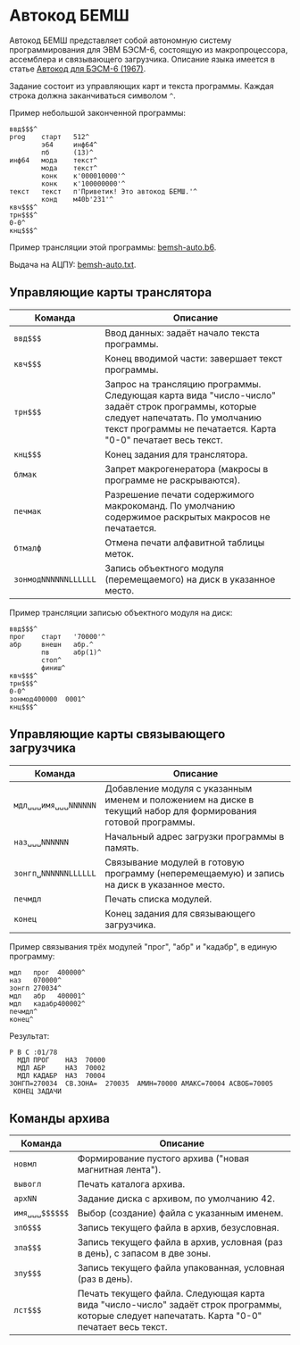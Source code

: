 
# Автокод БЕМШ

Автокод БЕМШ представляет собой автономную систему программирования для ЭВМ БЭСМ-6,
состоящую из макропроцессора, ассемблера и связывающего загрузчика. Описание языка имеется
в статье [Автокод для БЭСМ-6 (1967)](https://github.com/besm6/besm6.github.io/raw/master/doc/%D0%90%D0%B2%D1%82%D0%BE%D0%BA%D0%BE%D0%B4-%D0%91%D0%95%D0%9C%D0%A8.pdf).

Задание состоит из управляющих карт и текста программы.
Каждая строка должна заканчиваться символом `^`.

Пример небольшой законченной программы:
```
ввд$$$^
prog    старт   512^
        э64     инф64^
        пб      (13)^
инф64   мода    текст^
        мода    текст^
        конк    к'000010000'^
        конк    к'100000000'^
текст   текст   п'Приветик! Это автокод БЕМШ.'^
        конд    м40b'231'^
квч$$$^
трн$$$^
0-0^
кнц$$$^
```

Пример трансляции этой программы: [bemsh-auto.b6](https://github.com/besm6/besm6.github.io/blob/master/wiki/examples/bemsh-auto.b6).

Выдача на АЦПУ: [bemsh-auto.txt](https://raw.githubusercontent.com/besm6/besm6.github.io/master/wiki/examples/bemsh-auto.txt).

## Управляющие карты транслятора

|Команда|Описание|
| --- | --- |
`ввд$$$` | Ввод данных: задаёт начало текста программы.
`квч$$$` | Конец вводимой части: завершает текст программы.
`трн$$$` | Запрос на трансляцию программы. Следующая карта вида "число-число" задаёт строк программы, которые следует напечатать. По умолчанию текст программы не печатается. Карта "0-0" печатает весь текст.
`кнц$$$` | Конец задания для транслятора.
`блмак` | Запрет макрогенератора (макросы в программе не раскрываются).
`печмак` | Разрешение печати содержимого макрокоманд. По умолчанию содержимое раскрытых макросов не печатается.
`бтмалф` | Отмена печати алфавитной таблицы меток.
`зонмодNNNNNNLLLLLL` | Запись объектного модуля (перемещаемого) на диск в указанное место.

Пример трансляции записью объектного модуля на диск:
```
ввд$$$^
прог    старт   '70000'^
абр     внешн   абр.^
        пв      абр(1)^
        стоп^
        финиш^
квч$$$^
трн$$$^
0-0^
зонмод400000  0001^
кнц$$$^
```

## Управляющие карты связывающего загрузчика

|Команда|Описание|
| --- | --- |
`мдл␣␣␣имя␣␣␣NNNNNN` | Добавление модуля с указанным именем и положением на диске в текущий набор для формирования готовой программы.
`наз␣␣␣NNNNNN` | Начальный адрес загрузки программы в память.
`зонгп␣NNNNNNLLLLLL` | Связывание модулей в готовую программу (неперемещаемую) и запись на диск в указанное место.
`печмдл` | Печать списка модулей.
`конец` | Конец задания для связывающего загрузчика.

Пример связывания трёх модулей "прог", "абр" и "кадабр", в единую программу:
```
мдл   прог  400000^
наз   070000^
зонгп 270034^
мдл   абр   400001^
мдл   кадабр400002^
печмдл^
конец^
```
Результат:
```
Р В С :01/78
  МДЛ ПРОГ    НАЗ  70000
  МДЛ АБР     НАЗ  70002
  МДЛ КАДАБР  НАЗ  70004
ЗОНГП=270034  СВ.ЗОНА=  270035  АМИН=70000 АМАКС=70004 АСВОБ=70005
 КОНЕЦ ЗАДАЧИ
 ```

## Команды архива

|Команда|Описание|
| --- | --- |
`новмл` | Формирование пустого архива ("новая магнитная лента").
`вывогл` | Печать каталога архива.
`архNN` | Задание диска с архивом, по умолчанию 42.
`имя␣␣␣$$$$$$` | Выбор (создание) файла с указанным именем.
`зпб$$$` | Запись текущего файла в архив, безусловная.
`зпа$$$` | Запись текущего файла в архив, условная (раз в день), с запасом в две зоны.
`зпу$$$` | Запись текущего файла упакованная, условная (раз в день).
`лст$$$` | Печать текущего файла. Следующая карта вида "число-число" задаёт строк программы, которые следует напечатать. Карта "0-0" печатает весь текст.
